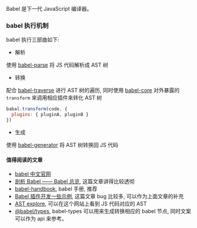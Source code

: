 <!--
abbrlink: yb1qmuv1
-->

Babel 是下一代 JavaScript 编译器。

### babel 执行机制

babel 执行三部曲如下:

* 解析

使用 [babel-parse](https://github.com/babel/babel/tree/master/packages/babel-parser) 将 JS 代码解析成 AST 树

* 转换

配合 [babel-traverse](https://github.com/babel/babel/tree/master/packages/babel-traverse) 进行 AST 树的遍历, 同时使用 [babel-core](https://github.com/babel/babel/tree/master/packages/babel-core) 对外暴露的 `transform` 来调用相应插件来转化 AST 树

```js
babal.transform(code, {
  plugins: { pluginA, pluginB }
})
```

* 生成

使用 [babel-generator](https://github.com/babel/babel/tree/master/packages/babel-generator) 将 AST 树转换回 JS 代码

#### 值得阅读的文章

* [babel 中文官网](https://www.babeljs.cn/)
* [剖析 Babel —— Babel 总览](http://www.alloyteam.com/2017/04/analysis-of-babel-babel-overview/), 这篇文章讲得比较透彻
* [babel-handbook](https://github.com/jamiebuilds/babel-handbook/blob/master/translations/zh-Hans/README.md), babel 手册, 推荐
* [Babel 插件开发一些示例](http://web.jobbole.com/91277/), 这篇文章 bug 比较多, 可以作为上面文章的补充
* [AST explore](https://astexplorer.net/#/KJ8AjD6maa), 可以在这个网站上看到 JS 代码对应的 AST
* [@babel/types](https://babeljs.io/docs/en/next/babel-types.html), babel-types 可以用来生成转换相应的 babel 节点, 同时文案可以作为 api 来参考。